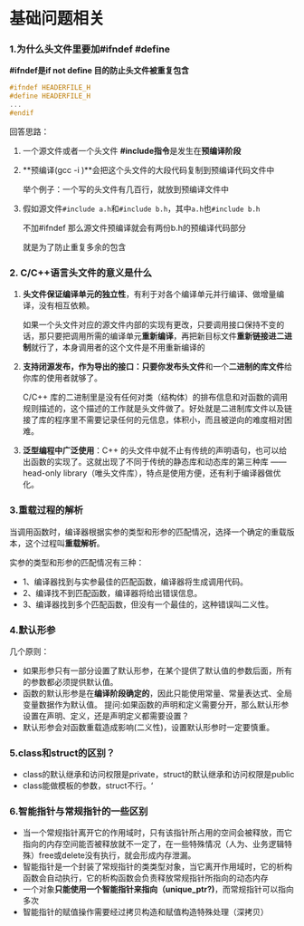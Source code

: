 # 基础问题相关

### 1.为什么头文件里要加\#ifndef \#define

**\#ifndef是if not define 目的防止头文件被重复包含**

```cpp
#ifndef HEADERFILE_H
#define HEADERFILE_H
...
#endif
```

回答思路：

1. 一个源文件或者一个头文件 **\#include指令**是发生在**预编译阶段**
2. **预编译\(gcc -i \)**会把这个头文件的大段代码复制到预编译代码文件中

   举个例子：一个写的头文件有几百行，就放到预编译文件中

3. 假如源文件`#include a.h`和`#include b.h`，其中`a.h`也`#include b.h`

   不加\#ifndef 那么源文件预编译就会有两份b.h的预编译代码部分

   就是为了防止重复多余的包含

### 2. C/C++语言头文件的意义是什么

1. **头文件保证编译单元的独立性**，有利于对各个编译单元并行编译、做增量编译，没有相互依赖。

   如果一个头文件对应的源文件内部的实现有更改，只要调用接口保持不变的话，那只要把调用所需的编译单元**重新编译**，再把新目标文件**重新链接进二进制**就行了，本身调用者的这个文件是不用重新编译的

2. **支持闭源发布，作为导出的接口：**只要你发布**头文件**和一个**二进制的库文件**给你库的使用者就够了。

   C/C++ 库的二进制里是没有任何对类（结构体）的排布信息和对函数的调用规则描述的，这个描述的工作就是头文件做了。好处就是二进制库文件以及链接了库的程序里不需要记录任何的元信息，体积小，而且被逆向的难度相对困难。

3. **泛型编程中广泛使用**：C++ 的头文件中就不止有传统的声明语句，也可以给出函数的实现了。这就出现了不同于传统的静态库和动态库的第三种库 —— head-only library（唯头文件库），特点是使用方便，还有利于编译器做优化。

### 3.重载过程的解析

当调用函数时，编译器根据实参的类型和形参的匹配情况，选择一个确定的重载版本，这个过程叫**重载解析**。

实参的类型和形参的匹配情况有三种：

* 1、编译器找到与实参最佳的匹配函数，编译器将生成调用代码。
* 2、编译找不到匹配函数，编译器将给出错误信息。 
* 3、编译器找到多个匹配函数，但没有一个最佳的，这种错误叫二义性。

### 4.默认形参

几个原则：

* 如果形参只有一部分设置了默认形参，在某个提供了默认值的参数后面，所有的参数都必须提供默认值。 
* 函数的默认形参是在**编译阶段确定的**，因此只能使用常量、常量表达式、全局变量数据作为默认值。 提问:如果函数的声明和定义需要分开，那么默认形参设置在声明、定义，还是声明定义都需要设置？ 
* 默认形参会对函数重载造成影响\(二义性\)，设置默认形参时一定要慎重。

### 5.class和struct的区别？

* class的默认继承和访问权限是private，struct的默认继承和访问权限是public
* class能做模板的参数，struct不行。‘

### 6.智能指针与常规指针的一些区别

* 当一个常规指针离开它的作用域时，只有该指针所占用的空间会被释放，而它指向的内存空间能否被释放就不一定了，在一些特殊情况（人为、业务逻辑特殊）free或delete没有执行，就会形成内存泄漏。
* 智能指针是一个封装了常规指针的类类型对象，当它离开作用域时，它的析构函数会自动执行，它的析构函数会负责释放常规指针所指向的动态内存
* 一个对象**只能使用一个智能指针来指向（unique\_ptr?\)**，而常规指针可以指向多次
* 智能指针的赋值操作需要经过拷贝构造和赋值构造特殊处理（深拷贝）






